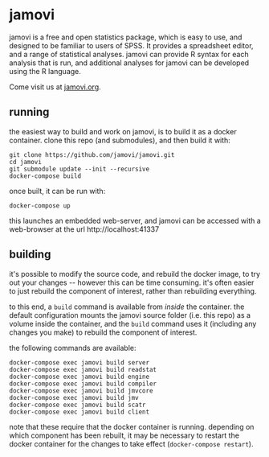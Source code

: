 
# jamovi

jamovi is a free and open statistics package, which is easy to use, and designed to be familiar to users of SPSS. It provides a spreadsheet editor, and a range of statistical analyses. jamovi can provide R syntax for each analysis that is run, and additional analyses for jamovi can be developed using the R language.

Come visit us at [jamovi.org](https://www.jamovi.org).

## running

the easiest way to build and work on jamovi, is to build it as a docker container. clone this repo (and submodules), and then build it with:

```
git clone https://github.com/jamovi/jamovi.git
cd jamovi
git submodule update --init --recursive
docker-compose build
```

once built, it can be run with:

```
docker-compose up
```

this launches an embedded web-server, and jamovi can be accessed with a web-browser at the url http://localhost:41337

## building

it's possible to modify the source code, and rebuild the docker image, to try out your changes -- however this can be time consuming. it's often easier to just rebuild the component of interest, rather than rebuilding everything.

to this end, a `build` command is available from *inside* the container. the default configuration mounts the jamovi source folder (i.e. this repo) as a volume inside the container, and the `build` command uses it (including any changes you make) to rebuild the component of interest.

the following commands are available:

```
docker-compose exec jamovi build server
docker-compose exec jamovi build readstat
docker-compose exec jamovi build engine
docker-compose exec jamovi build compiler
docker-compose exec jamovi build jmvcore
docker-compose exec jamovi build jmv
docker-compose exec jamovi build scatr
docker-compose exec jamovi build client
```

note that these require that the docker container is running. depending on which component has been rebuilt, it may be necessary to restart the docker container for the changes to take effect (`docker-compose restart`).
